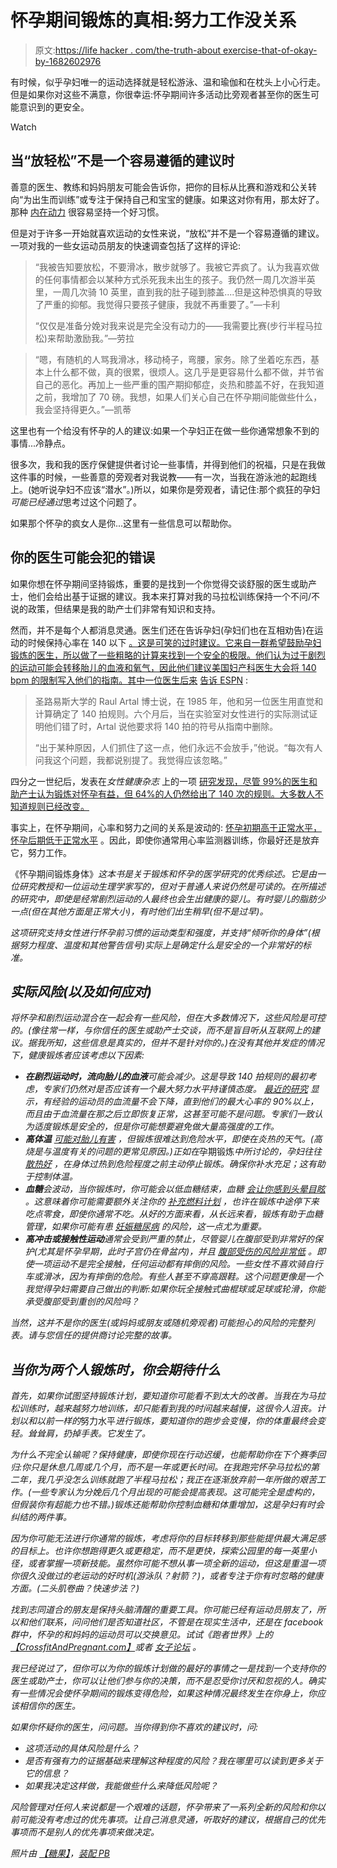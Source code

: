 # 怀孕期间锻炼的真相:努力工作没关系

> 原文:[https://life hacker . com/the-truth-about exercise-that-of-okay-by-1682602976](https://lifehacker.com/the-truth-about-exercising-while-pregnant-its-okay-to-1682602976)

有时候，似乎孕妇唯一的运动选择就是轻松游泳、温和瑜伽和在枕头上小心行走。但是如果你对这些不满意，你很幸运:怀孕期间许多活动比旁观者甚至你的医生可能意识到的更安全。

Watch

## 当“放轻松”不是一个容易遵循的建议时

善意的医生、教练和妈妈朋友可能会告诉你，把你的目标从比赛和游戏和公关转向“为出生而训练”或专注于保持自己和宝宝的健康。如果这对你有用，那太好了。那种 [内在动力](http://psychology.about.com/od/motivation/f/intrinsic-motivation.htm) 很容易坚持一个好习惯。

但是对于许多一开始就喜欢运动的女性来说，“放松”并不是一个容易遵循的建议。一项对我的一些女运动员朋友的快速调查包括了这样的评论:

> “我被告知要放松，不要滑冰，散步就够了。我被它弄疯了。认为我喜欢做的任何事情都会以某种方式杀死我未出生的孩子。我仍然一周几次游半英里，一周几次骑 10 英里，直到我的肚子碰到膝盖....但是这种恐惧真的导致了严重的抑郁。我觉得只要孩子健康，我就不再重要了。”—卡利
> 
> “仅仅是准备分娩对我来说是完全没有动力的——我需要比赛(步行半程马拉松)来帮助激励我。”—劳拉

> “嗯，有随机的人骂我滑冰，移动椅子，弯腰，家务。除了坐着吃东西，基本上什么都不做，真的很累，很烦人。这几乎是更容易什么都不做，并节省自己的恶化。再加上一些严重的围产期抑郁症，炎热和膝盖不好，在我知道之前，我增加了 70 磅。我想，如果人们关心自己在怀孕期间能做些什么，我会坚持得更久。”—凯蒂

这里也有一个给没有怀孕的人的建议:如果一个孕妇正在做一些你通常想象不到的事情...冷静点。

很多次，我和我的医疗保健提供者讨论一些事情，并得到他们的祝福，只是在我做这件事的时候，一些善意的旁观者对我说教——有一次，当我在游泳池的起跑线上。(她听说孕妇不应该“潜水”。)所以，如果你是旁观者，请记住:那个疯狂的孕妇*可能已经通过*思考过这个问题了。

如果那个怀孕的疯女人是你...这里有一些信息可以帮助你。

## 你的医生可能会犯的错误

如果你想在怀孕期间坚持锻炼，重要的是找到一个你觉得交谈舒服的医生或助产士，他们会给出基于证据的建议。我本来打算对我的马拉松训练保持一个不问/不说的政策，但结果是我的助产士们非常有知识和支持。

然而，并不是每个人都消息灵通。医生们还在告诉孕妇(孕妇们也在互相劝告)在运动的时候保持心率在 140 以下 [。这是可笑的过时建议。它来自一群希望鼓励孕妇锻炼的医生，所以做了一些粗略的计算来找到一个安全的极限。他们认为过于剧烈的运动可能会转移胎儿的血液和氧气，因此他们建议美国妇产科医生大会将 140 bpm 的限制写入他们的指南。其中一位医生后来](http://boards.weddingbee.com/topic/exercising-while-pregnant-140-heart-rate/) [告诉 ESPN](http://sports.espn.go.com/espn/otl/news/story?id=4693739) :

> 圣路易斯大学的 Raul Artal 博士说，在 1985 年，他和另一位医生用直觉和计算确定了 140 拍规则。六个月后，当在实验室对女性进行的实际测试证明他们错了时，Artal 说他要求将 140 拍的符号从指南中删除。
> 
> “出于某种原因，人们抓住了这一点，他们永远不会放手，”他说。“每次有人问我这个问题，我都说别提了。我觉得应该忽略。”

四分之一世纪后，发表在*女性健康杂志* 上的一项 [研究发现，尽管 99%的医生和助产士认为锻炼对怀孕有益，但 64%的人仍然给出了 140 次的规则。大多数人不知道规则已经改变。](http://online.liebertpub.com/doi/abs/10.1089/jwh.2008.1295)

事实上，在怀孕期间，心率和努力之间的关系是波动的: [怀孕初期高于正常水平，怀孕后期低于正常水平](http://www.merckmanuals.com/home/womens_health_issues/normal_pregnancy/physical_changes_during_pregnancy.html) 。因此，即使你通常用心率监测器训练，你最好还是放弃它，努力工作。

《怀孕期间锻炼身体》[](http://www.amazon.com/Exercising-Through-Your-Pregnancy-Catherine-ebook/dp/B008WNSPDG?asc_campaign=InlineText&asc_refurl=https://lifehacker.com/the-truth-about-exercising-while-pregnant-its-okay-to-1682602976&asc_source=&tag=kinjalifehackerlink-20)*这本书是关于锻炼和怀孕的医学研究的优秀综述。它是由一位研究教授和一位运动生理学家写的，但对于普通人来说仍然是可读的。在所描述的研究中，即使是经常剧烈运动的人最终也会生出健康的婴儿。有时婴儿的脂肪少一点(但在其他方面是正常大小)，有时他们出生稍早(但不是过早)。*

*这项研究支持女性进行怀孕前习惯的运动类型和强度，并支持“倾听你的身体”(根据努力程度、温度和其他警告信号)实际上是确定什么是安全的一个非常好的标准。*

## *实际风险(以及如何应对)*

*将怀孕和剧烈运动混合在一起会有一些风险，但在大多数情况下，这些风险是可控的。(像往常一样，与你信任的医生或助产士交谈，而不是盲目听从互联网上的建议。据我所知，这些信息是真实的，但并不是针对你的。)在没有其他并发症的情况下，健康锻炼者应该考虑以下因素:*

*   ***在剧烈运动时，流向胎儿的血液**可能会减少。这是导致 140 拍规则的最初考虑，专家们仍然对是否应该有一个最大努力水平持谨慎态度。 [最近的研究](http://www.runnersworld.com/health/exercise-when-pregnant-how-hard) 显示，有经验的运动员的血流量不会下降，直到他们的最大心率的 90%以上，而且由于血流量在那之后立即恢复正常，这甚至可能不是问题。专家们一致认为适度锻炼是安全的，但是你可能想要避免做大量高强度的工作。*
*   ***高体温** [可能对胎儿有害](http://fetal-exposure.org/hyperthermia/) ，但锻炼很难达到危险水平，即使在炎热的天气。(高烧是与温度有关的问题的更常见原因。)正如在*孕期锻炼*中所讨论的，孕妇往往 [散热好](https://www.goodreads.com/work/quotes/377767-exercising-through-your-pregnancy) ，在身体过热到危险程度之前主动停止锻炼。确保你补水充足；这有助于控制体温。*
*   ***血糖**会波动，当你锻炼时，你可能会以低血糖结束，血糖 [会让你感到头晕目眩](http://www.webmd.com/diabetes/features/hypoglycemia-how-low-can-you-go) 。这意味着你可能需要额外关注你的 [补充燃料计划](http://www.runnersworld.com/nutrition-for-runners/how-to-fuel-for-your-first-marathon) ，也许在锻炼中途停下来吃点零食，即使你通常不吃。从好的方面来看，从长远来看，锻炼有助于血糖管理，如果你可能有患 [妊娠糖尿病](http://www.diabetesincontrol.com/articles/64-/14343-exercise-benefits-for-gestational-diabetes) 的风险，这一点尤为重要。*
*   ***高冲击或接触性运动**通常会受到严重的禁止，尽管婴儿在腹部受到非常好的保护(尤其是怀孕早期，此时子宫仍在骨盆内)，并且 [腹部受伤的风险非常低](http://www.jsams.org/article/S1440-2440(02)80297-3/abstract) 。即使一项运动不是完全接触，任何运动都有摔倒的风险。一些女性不喜欢骑自行车或滑冰，因为有摔倒的危险。有些人甚至不穿高跟鞋。这个问题更像是一个我觉得孕妇需要自己做出的判断:如果你玩全接触式曲棍球或足球或轮滑，你能承受腹部受到重创的风险吗？*

*当然，这并不是你的医生(或妈妈或朋友或随机旁观者)可能担心的风险的完整列表。请与您信任的提供商讨论完整的故事。*

## *当你为两个人锻炼时，你会期待什么*

*首先，如果你试图坚持锻炼计划，要知道你可能看不到太大的改善。当我在为马拉松训练时，越来越努力地训练，却只能看到我的时间越来越慢，这很令人沮丧。计划以和以前一样的*努力水平*进行锻炼，要知道你的跑步会变慢，你的体重最终会变轻。耸耸肩，扔掉手表。它发生了。*

*为什么不完全认输呢？保持健康，即使你现在行动迟缓，也能帮助你在下个赛季回归:你只是休息几周或几个月，而不是一年或更长时间。在我跑完怀孕马拉松的第二年，我几乎没怎么训练就跑了半程马拉松；我正在逐渐放弃前一年所做的艰苦工作。(一些专家认为分娩后几个月出现的可能会提高表现。这可能完全是虚构的，但假装你有超能力也不错。)锻炼还能帮助你控制血糖和体重增加，这是孕妇有时会纠结的两件事。*

*因为你可能无法进行你通常的锻炼，考虑将你的目标转移到那些能提供最大满足感的目标上。也许你想跑得更久或更稳定，而不是更快，探索公园里的每一英里小径，或者掌握一项新技能。虽然你可能不想从事一项全新的运动，但这是重温一项你很久没做过的老运动的好时机(游泳队？射箭？)，或者专注于你有时忽略的健康方面。(二头肌卷曲？快速步法？)*

*找到志同道合的朋友是保持头脑清醒的重要工具。你可能已经有运动员朋友了，所以和他们联系，问问他们是否知道社区，不管是在现实生活中，还是在 facebook 群中，怀孕的和妈妈的运动员可以交换意见。试试《跑者世界》上的[【CrossfitAndPregnant.com】](http://crossfitandpregnant.com/)或者 [女子论坛](http://community.runnersworld.com/forum/womens-running) 。*

*我已经说过了，但你可以为你的锻炼计划做的最好的事情之一是找到一个支持你的医生或助产士，你可以让他们参与你的决策，而不是忍受你讨厌和忽视的人。确实有一些情况会使怀孕期间的锻炼变得危险，如果这种情况最终发生在你身上，你应该相信你的医生。*

*如果你怀疑你的医生，问问题。当你得到你不喜欢的建议时，问:*

*   *这项活动的具体风险是什么？*
*   *是否有强有力的证据基础来理解这种程度的风险？我在哪里可以读到更多关于它的信息？*
*   *如果我决定这样做，我能做些什么来降低风险呢？*

*风险管理对任何人来说都是一个艰难的话题，怀孕带来了一系列全新的风险和你以前可能没有考虑过的优先事项。让自己消息灵通，听取好的建议，根据自己的优先事项而不是别人的优先事项来做决定。*

**照片由* [*【糖果】*](https://www.flickr.com/photos/justbecause/323286272)*，*[*装配 PB*](https://www.flickr.com/photos/montseprats/4925358935)*